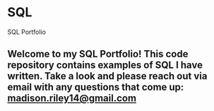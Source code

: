 # SQL
SQL Portfolio

## Welcome to my SQL Portfolio! This code repository contains examples of SQL I have written. Take a look and please reach out via email with any questions that come up: madison.riley14@gmail.com
